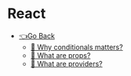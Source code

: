 # React

- [👈Go Back](../Readme.md)
  - [📃 Why conditionals matters?](./Why-Conditionals-Matters.md)
  - [📃 What are props?](./What-Are-Props.md)
  - [📃 What are providers?](./What-Are-Providers.md)
